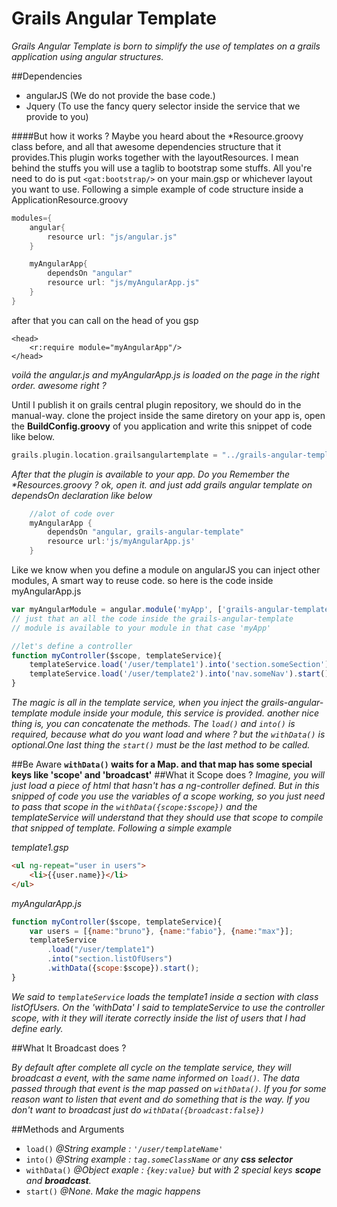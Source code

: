 Grails Angular Template
=======================

_Grails Angular Template is born to simplify the use of templates on a grails application using angular structures._

##Dependencies
+ angularJS (We do not provide the base code.)
+ Jquery (To use the fancy query selector inside the service that we provide to you)

####But how it works ?
Maybe you heard about the *Resource.groovy class before, and all that awesome dependencies structure that it provides.This plugin works together with the layoutResources. I mean behind the stuffs you will use a taglib to bootstrap some stuffs. All you're need to do is put `<gat:bootstrap/>` on your main.gsp or whichever layout you want to use. Following a simple example of code structure inside a ApplicationResource.groovy
```groovy
modules={
	angular{
		resource url: "js/angular.js"
	}

	myAngularApp{
		dependsOn "angular"
		resource url: "js/myAngularApp.js"
	}
}
```
after that you can call on the head of you gsp

```
<head>
	<r:require module="myAngularApp"/>
</head>
```
_voilá the angular.js and myAngularApp.js is loaded on the page in the right order. awesome right ?_

Until I publish it on grails central plugin repository, we should do in the manual-way. clone the project inside the same diretory on your app is,
open the **BuildConfig.groovy** of you application and write this snippet of code like below.

```groovy
grails.plugin.location.grailsangulartemplate = "../grails-angular-template"
```
_After that the plugin is available to your app. Do you Remember the *Resources.groovy ? ok, open it. and just add grails angular template on dependsOn declaration like below_

```groovy
	//alot of code over 
	myAngularApp {
		dependsOn "angular, grails-angular-template"
		resource url:'js/myAngularApp.js'
	}
```

Like we know when you define a module on angularJS you can inject other modules, A smart way to reuse code. so here is the code inside myAngularApp.js
```javascript
var myAngularModule = angular.module('myApp', ['grails-angular-template']); 
// just that an all the code inside the grails-angular-template
// module is available to your module in that case 'myApp'

//let's define a controller  
function myController($scope, templateService){
	templateService.load('/user/template1').into('section.someSection').withData({some reasonable data here}).start()
	templateService.load('/user/template2').into('nav.someNav').start()	
}
``` 
_The magic is all in the template service, when you inject the grails-angular-template module inside your module, this service is provided. another nice thing is, you can concatenate the methods. The `load()` and `into()` is required, because what do you want load and where ? but the `withData()` is optional.One last thing the `start()` must be the last method to be called._

##Be Aware
**`withData()` waits for a Map. and that map has some special keys like 'scope' and 'broadcast'**
##What it Scope does ? 
_Imagine, you will just load a piece of html that hasn't has a ng-controller defined. But in this snipped of code you use the variables of a scope working, so you just need to pass that scope in the `withData({scope:$scope})` and the templateService will understand that they should use that scope to compile that snipped of template. Following a simple example_

_template1.gsp_
```HTML
<ul ng-repeat="user in users">
	<li>{{user.name}}</li>
</ul>
```
_myAngularApp.js_
```javascript
function myController($scope, templateService){
	var users = [{name:"bruno"}, {name:"fabio"}, {name:"max"}];
	templateService
		.load("/user/template1")
		.into("section.listOfUsers")
		.withData({scope:$scope}).start();
}
```
_We said to `templateService` loads the template1 inside a section with class listOfUsers. On the 'withData' I said to templateService to use the controller scope, with it they will iterate correctly inside the list of users that I had define early._

##What It Broadcast does ? 

_By default after complete all cycle on the template service, they will broadcast a event, with the same name informed on `load()`. The data passed through that event is the map passed on `withData()`. If you for some reason want to listen that event and do something that is the way. If you don't want to broadcast just do `withData({broadcast:false})`_

##Methods and Arguments
+ `load()` _@String  example : `'/user/templateName'`_
+ `into()` _@String  example : `tag.someClassName` or any **css selector**_
+ `withData()` _@Object exaple : `{key:value}` but with 2 special keys **scope** and **broadcast**._
+ `start()` _@None. Make the magic happens_
